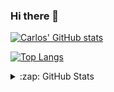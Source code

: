### Hi there 👋

<!--
**chrobles9/chrobles9** is a ✨ _special_ ✨ repository because its `README.md` (this file) appears on your GitHub profile.

Here are some ideas to get you started:

- 🔭 I’m currently working on ...
- 🌱 I’m currently learning ...
- 👯 I’m looking to collaborate on ...
- 🤔 I’m looking for help with ...
- 💬 Ask me about ...
- 📫 How to reach me: ...
- 😄 Pronouns: ...
- ⚡ Fun fact: ...
-->

[![Carlos' GitHub stats](https://github-readme-stats-chrobles9.vercel.app/api?username=chrobles9&show_icons=true&theme=chartreuse-dark)](https://github.com/chrobles9/github-readme-stats)

[![Top Langs](https://github-readme-stats-chrobles9.vercel.app/api/top-langs/?username=chrobles9&layout=compact&theme=chartreuse-dark)](https://github.com/chrobles9/github-readme-stats)



<details>

<summary>:zap: GitHub Stats</summary>
  
  <a href = 'https://github.com/chrobles9/github-readme-stats'>
    <img align = 'center' alt = 'GitHub Stats' src = 'https://github-readme-stats-chrobles9.vercel.app/api?username=chrobles9&show_icons=true&theme=chartreuse-dark' />
  </a>
  <a href = 'https://github.com/chrobles9/github-readme-stats'>
    <img align = 'center' alt = 'GitHub Top Languages' src = 'https://github-readme-stats-chrobles9.vercel.app/api/top-langs/?username=chrobles9&layout=compact&theme=chartreuse-dark'/>
  </a>
  
  

</details>



